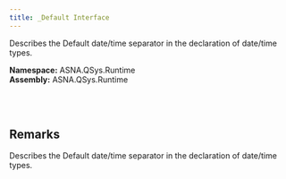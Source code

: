 ```yaml
---
title: _Default Interface
---
```


Describes the Default date/time separator in the declaration of date/time types.

**Namespace:** ASNA.QSys.Runtime <br/>
**Assembly:** ASNA.QSys.Runtime

<br>
<br>

## Remarks

Describes the Default date/time separator in the declaration of date/time types.

[//]: # ($$TODO: Complete the Remarks section.)

<br>
<br>

